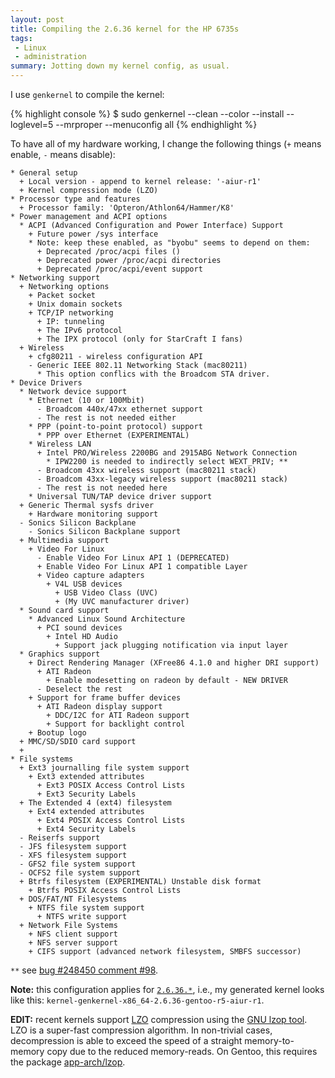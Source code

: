 ```yaml
---
layout: post
title: Compiling the 2.6.36 kernel for the HP 6735s
tags:
 - Linux
 - administration
summary: Jotting down my kernel config, as usual.
---
```


I use ``genkernel`` to compile the kernel:

{% highlight console %}
$ sudo genkernel --clean --color --install --loglevel=5 --mrproper --menuconfig all
{% endhighlight %}

To have all of my hardware working, I change the following things (``+`` means
enable, ``-`` means disable):

    * General setup
      + Local version - append to kernel release: '-aiur-r1'
      + Kernel compression mode (LZO)
    * Processor type and features
      + Processor family: 'Opteron/Athlon64/Hammer/K8'
    * Power management and ACPI options
      * ACPI (Advanced Configuration and Power Interface) Support
        + Future power /sys interface
        * Note: keep these enabled, as "byobu" seems to depend on them:
          + Deprecated /proc/acpi files ()
          + Deprecated power /proc/acpi directories
          + Deprecated /proc/acpi/event support
    * Networking support
      + Networking options
        + Packet socket
        + Unix domain sockets
        + TCP/IP networking
          + IP: tunneling
          + The IPv6 protocol
          + The IPX protocol (only for StarCraft I fans)
      + Wireless
        + cfg80211 - wireless configuration API
        - Generic IEEE 802.11 Networking Stack (mac80211)
          * This option conflics with the Broadcom STA driver.
    * Device Drivers
      * Network device support
        * Ethernet (10 or 100Mbit)
          - Broadcom 440x/47xx ethernet support
          - The rest is not needed either
        * PPP (point-to-point protocol) support
          * PPP over Ethernet (EXPERIMENTAL)
        * Wireless LAN
          + Intel PRO/Wireless 2200BG and 2915ABG Network Connection
            * IPW2200 is needed to indirectly select WEXT_PRIV; **
          - Broadcom 43xx wireless support (mac80211 stack)
          - Broadcom 43xx-legacy wireless support (mac80211 stack)
          - The rest is not needed here
        * Universal TUN/TAP device driver support
      + Generic Thermal sysfs driver
        + Hardware monitoring support
      - Sonics Silicon Backplane
        - Sonics Silicon Backplane support
      + Multimedia support
        + Video For Linux
          - Enable Video For Linux API 1 (DEPRECATED)
          + Enable Video For Linux API 1 compatible Layer
          + Video capture adapters
            + V4L USB devices
              + USB Video Class (UVC)
              + (My UVC manufacturer driver)
      * Sound card support
        * Advanced Linux Sound Architecture
          + PCI sound devices
            + Intel HD Audio
              + Support jack plugging notification via input layer
      * Graphics support
        + Direct Rendering Manager (XFree86 4.1.0 and higher DRI support)
          + ATI Radeon
            + Enable modesetting on radeon by default - NEW DRIVER
          - Deselect the rest
        + Support for frame buffer devices
          + ATI Radeon display support
            + DDC/I2C for ATI Radeon support
            + Support for backlight control
        + Bootup logo
      + MMC/SD/SDIO card support
      + 
    * File systems
      + Ext3 journalling file system support
        + Ext3 extended attributes
          + Ext3 POSIX Access Control Lists
          + Ext3 Security Labels
      + The Extended 4 (ext4) filesystem
        + Ext4 extended attributes
          + Ext4 POSIX Access Control Lists
          + Ext4 Security Labels
      - Reiserfs support
      - JFS filesystem support
      - XFS filesystem support
      - GFS2 file system support
      - OCFS2 file system support
      + Btrfs filesystem (EXPERIMENTAL) Unstable disk format
        + Btrfs POSIX Access Control Lists
      + DOS/FAT/NT Filesystems
        + NTFS file system support
          + NTFS write support
      + Network File Systems
        + NFS client support
        + NFS server support
        + CIFS support (advanced network filesystem, SMBFS successor)

`**` see [bug #248450 comment #98](https://bugs.gentoo.org/248450#c98).

**Note:** this configuration applies for
[``2.6.36.*``](http://www.kernel.org/), i.e., my generated kernel looks like
this: ``kernel-genkernel-x86_64-2.6.36-gentoo-r5-aiur-r1``.

**EDIT:** recent kernels support
[LZO](http://en.wikipedia.org/wiki/Lempel-Ziv-Oberhumer) compression using the
[GNU lzop tool](http://www.lzop.org/). LZO is a super-fast compression
algorithm. In non-trivial cases, decompression is able to exceed the speed of a
straight memory-to-memory copy due to the reduced memory-reads. On Gentoo, this
requires the package [app-arch/lzop](http://gentoo-portage.com/app-arch/lzop).
